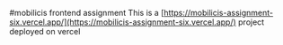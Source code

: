 #mobilicis frontend assignment
This is a [https://mobilicis-assignment-six.vercel.app/](https://mobilicis-assignment-six.vercel.app/) project deployed on vercel
